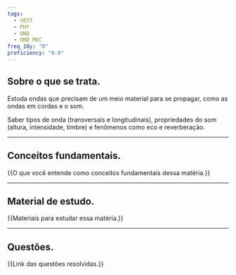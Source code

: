 ```yaml
---
tags:
  - VEST
  - PHY
  - OND
  - OND_MEC
freq_10y: "0"
proficiency: "0.0"
---
```

## Sobre o que se trata.

Estuda ondas que precisam de um meio material para se propagar, como as ondas em cordas e o som. 

Saber tipos de onda (transversais e longitudinais), propriedades do som (altura, intensidade, timbre) e fenômenos como eco e reverberação.

--- 
## Conceitos fundamentais.

{{O que você entende como conceitos fundamentais dessa matéria.}}

---
## Material de estudo.

{{Materiais para estudar essa matéria.}}

--- 
## Questões.

{{Link das questões resolvidas.}}